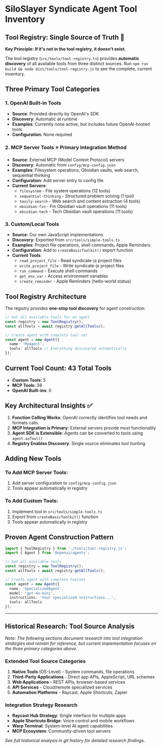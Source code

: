 # SiloSlayer Syndicate Agent Tool Inventory

## Tool Registry: Single Source of Truth 🎯

**Key Principle:** **If it's not in the tool registry, it doesn't exist.**

The tool registry (`src/tools/tool-registry.ts`) provides **automatic discovery** of all available tools from three distinct sources. Run `npm run build && node dist/tools/tool-registry.js` to see the complete, current inventory.

## Three Primary Tool Categories

### 1. **OpenAI Built-in Tools** 
- **Source**: Provided directly by OpenAI's SDK
- **Discovery**: Automatic at runtime
- **Examples**: Currently none active, but includes future OpenAI-hosted tools
- **Configuration**: None required

### 2. **MCP Server Tools** ⭐ **Primary Integration Method**
- **Source**: External MCP (Model Context Protocol) servers
- **Discovery**: Automatic from `config/mcp-config.json`
- **Examples**: Filesystem operations, Obsidian vaults, web search, sequential thinking
- **Configuration**: Add server entry to config file
- **Current Servers**:
  - `filesystem` - File system operations (12 tools)
  - `sequential-thinking` - Structured problem solving (1 tool)  
  - `tavily-search` - Web search and content extraction (4 tools)
  - `obsidian-fin` - Fin Obsidian vault operations (11 tools)
  - `obsidian-tech` - Tech Obsidian vault operations (11 tools)

### 3. **Custom/Local Tools**
- **Source**: Our own JavaScript implementations 
- **Discovery**: Exported from `src/tools/simple-tools.ts`
- **Examples**: Project file operations, shell commands, Apple Reminders
- **Configuration**: Add to `createBasicToolkit()` export function
- **Current Tools**:
  - `read_project_file` - Read syndicate-js project files
  - `write_project_file` - Write syndicate-js project files  
  - `run_command` - Execute shell commands
  - `get_env_var` - Access environment variables
  - `create_reminder` - Apple Reminders (hello-world status)

## Tool Registry Architecture

The registry provides **one-stop tool discovery** for agent construction:

```typescript
// Get all available tools for an agent
const registry = new ToolRegistry();
const allTools = await registry.getAllTools();

// Create agent with complete tool set
const agent = new Agent({
  name: 'MyAgent',
  tools: allTools // Everything discovered automatically
});
```

## Current Tool Count: **43 Total Tools**
- **Custom Tools**: 5
- **MCP Tools**: 38  
- **OpenAI Built-ins**: 0

## Key Architectural Insights ✅

1. **Function Calling Works**: OpenAI correctly identifies tool needs and formats calls
2. **MCP Integration is Primary**: External servers provide most functionality
3. **Agent SDK is Extensible**: Agents can be converted to tools using `agent.asTool()`
4. **Registry Enables Discovery**: Single source eliminates tool hunting

## Adding New Tools

### To Add MCP Server Tools:
1. Add server configuration to `config/mcp-config.json`
2. Tools appear automatically in registry

### To Add Custom Tools:
1. Implement tool in `src/tools/simple-tools.ts`
2. Export from `createBasicToolkit()` function
3. Tools appear automatically in registry

## Proven Agent Construction Pattern

```typescript
import { ToolRegistry } from './tools/tool-registry.js';
import { Agent } from '@openai/agents';

// Get all available tools
const registry = new ToolRegistry();
const allTools = await registry.getAllTools();

// Create agent with complete toolset
const agent = new Agent({
  name: 'SpecializedAgent',
  model: 'gpt-4o-mini',
  instructions: 'Your specialized instructions...',
  tools: allTools
});
```

---

## Historical Research: Tool Source Analysis

*Note: The following sections document research into tool integration strategies and remain for reference, but current implementation focuses on the three primary categories above.*

### Extended Tool Source Categories
1. **Native Tools** (OS-Level) - System commands, file operations
2. **Third-Party Applications** - Direct app APIs, AppleScript, URL schemes  
3. **Web Applications** - REST APIs, browser-based services
4. **API Services** - Cloud/remote specialized services
5. **Automation Platforms** - Raycast, Apple Shortcuts, Zapier

### Integration Strategy Research
- **Raycast Hub Strategy**: Single interface for multiple apps
- **Apple Shortcuts Bridge**: Voice control and mobile workflows  
- **Warp Terminal**: System-level AI agent capabilities
- **MCP Ecosystem**: Community-driven tool servers

*See full historical analysis in git history for detailed research findings.*